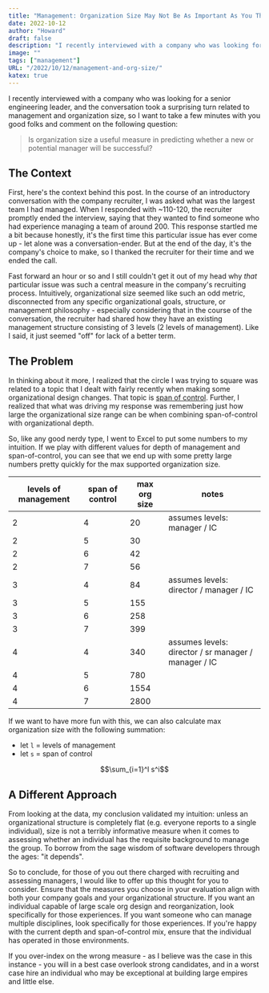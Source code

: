```yaml
---
title: "Management: Organization Size May Not Be As Important As You Think"
date: 2022-10-12
author: "Howard"
draft: false
description: "I recently interviewed with a company who was looking for a senior engineering leader, and the conversation took a surprising turn, so I want to take a few minutes with you good folks and think about what makes a manager qualified to build or lead an organization of a certain size."
image: ""
tags: ["management"]
URL: "/2022/10/12/management-and-org-size/"
katex: true
---
```


I recently interviewed with a company who was looking for a senior engineering leader, and the conversation took a surprising turn related to management and organization size, so I want to take a few minutes with you good folks and comment on the following question:

> Is organization size a useful measure in predicting whether a new or potential manager will be successful? 

## The Context

First, here's the context behind this post. In the course of an introductory conversation with the company recruiter, I was asked what was the largest team I had managed. When I responded with \~110-120, the recruiter promptly ended the interview, saying that they wanted to find someone who had experience managing a team of around 200. This response startled me a bit because honestly, it's the first time this particular issue has ever come up - let alone was a conversation-ender. But at the end of the day, it's the company's choice to make, so I thanked the recruiter for their time and we ended the call.

Fast forward an hour or so and I still couldn't get it out of my head why _that_ particular issue was such a central measure in the company's recruiting process. Intuitively, organizational size seemed like such an odd metric, disconnected from any specific organizational goals, structure, or management philosophy - especially considering that in the course of the conversation, the recruiter had shared how they have an existing management structure consisting of 3 levels (2 levels of management). Like I said, it just seemed "off" for lack of a better term.

## The Problem 

In thinking about it more, I realized that the circle I was trying to square was related to a topic that I dealt with fairly recently when making some organizational design changes. That topic is [span of control](https://en.wikipedia.org/wiki/Span_of_control). Further, I realized that what was driving my response was remembering just how large the organizational size range can be when combining span-of-control with organizational depth.

So, like any good nerdy type, I went to Excel to put some numbers to my intuition. If we play with different values for depth of management and span-of-control, you can see that we end up with some pretty large numbers pretty quickly for the max supported organization size.

| levels of management | span of control | max org size | notes |
| -------------------- | --------------- | ------------ | ----- |
| 2 | 4 | 20 | assumes levels: manager / IC |
| 2 | 5 | 30 |  |
| 2 | 6 | 42 |  |
| 2 | 7 | 56 |  |
| 3 | 4 | 84 | assumes levels: director / manager / IC |
| 3 | 5 | 155 |  |
| 3 | 6 | 258 |  |
| 3 | 7 | 399 |  |
| 4 | 4 | 340 | assumes levels: director / sr manager / manager / IC |
| 4 | 5 | 780 |  |
| 4 | 6 | 1554 |  |
| 4 | 7 | 2800 |  |

If we want to have more fun with this, we can also calculate max organization size with the following summation: 

* let `l` = levels of management
* let `s` = span of control

$$\sum_{i=1}^l s^i$$

## A Different Approach

From looking at the data, my conclusion validated my intuition: unless an organizational structure is completely flat (e.g. everyone reports to a single individual), size is not a terribly informative measure when it comes to assessing whether an individual has the requisite background to manage the group. To borrow from the sage wisdom of software developers through the ages: "it depends".

So to conclude, for those of you out there charged with recruiting and assessing managers, I would like to offer up this thought for you to consider. Ensure that the measures you choose in your evaluation align with both your company goals and your organizational structure. If you want an individual capable of large scale org design and reorganization, look specifically for those experiences. If you want someone who can manage multiple disciplines, look specifically for those experiences. If you're happy with the current depth and span-of-control mix, ensure that the individual has operated in those environments.

If you over-index on the wrong measure - as I believe was the case in this instance - you will in a best case overlook strong candidates, and in a worst case hire an individual who may be exceptional at building large empires and little else.